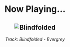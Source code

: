 <div align="center"> 
<h1>Now Playing...</h1>

![Blindfolded](https://i.scdn.co/image/ab67616d00001e022d40836022be142fa6a7167c)
--
_<p>Track: Blindfolded - Evergrey </p>_
</div>
